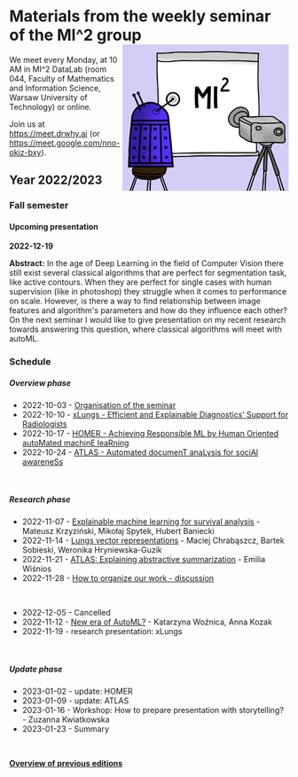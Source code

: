 # Materials from the weekly seminar of the MI^2 group  <img src="prezentacja.png" align="right" width="300"/>

We meet every Monday, at 10 AM in MI^2 DataLab (room 044, Faculty of Mathematics and Information Science, Warsaw University of Technology) or online.

Join us at https://meet.drwhy.ai (or https://meet.google.com/nno-okiz-bxy).

## Year 2022/2023

### Fall semester

#### Upcoming presentation

**2022-12-19**

**Abstract:** In the age of Deep Learning in the field of Computer Vision there still exist several classical algorithms that are perfect for segmentation task, like active contours. When they are perfect for single cases with human supervision (like in photoshop) they struggle when it comes to performance on scale. However, is there a way to find relationship between image features and algorithm's parameters and how do they influence each other? On the next seminar I would like to give presentation on my recent research towards answering this question, where classical algorithms will meet with autoML.

### Schedule

##### Overview phase

* 2022-10-03 - [Organisation of the seminar](https://github.com/MI2DataLab/MI2DataLab_Seminarium/blob/master/2022/2022_10_03_Winter_2022_Seminar_Org/2022_10_03_Winter_2022_Seminar_Org.pdf)
* 2022-10-10 - [xLungs - Efficient and Explainable Diagnostics’ Support for Radiologists](https://github.com/MI2DataLab/MI2DataLab_Seminarium/blob/master/2022/2022_10_10_Overview_xLungs/xLungs%20-%20overview%20presentation.pdf)
* 2022-10-17 - [HOMER - Achieving Responsible ML by Human Oriented autoMated machinE leaRning](https://github.com/MI2DataLab/MI2DataLab_Seminarium/blob/master/2022/2022_10_17_Overview_HOMER/HOMER-overview-presentation.pdf)
* 2022-10-24 - [ATLAS - Automated documenT anaLysis for sociAl awareneSs](https://github.com/MI2DataLab/MI2DataLab_Seminarium/blob/master/2022/2022_10_24_ATLAS_Overview/ATLAS_Overview.pdf)

<br/>

##### Research phase

* 2022-11-07 - [Explainable machine learning for survival analysis](https://github.com/MI2DataLab/MI2DataLab_Seminarium/tree/master/2022/2022_11_07_survsSHAP_survex) - Mateusz Krzyziński, Mikołaj Spytek, Hubert Baniecki
* 2022-11-14 - [Lungs vector representations](https://github.com/MI2DataLab/MI2DataLab_Seminarium/tree/master/2022/2022_11_14_xLungs_vector_representations) - Maciej Chrabąszcz, Bartek Sobieski, Weronika Hryniewska-Guzik
* 2022-11-21 - [ATLAS: Explaining abstractive summarization](https://github.com/MI2DataLab/MI2DataLab_Seminarium/tree/master/2022/2022_11_21_TLDR) - Emilia Wiśnios
* 2022-11-28 - [How to organize our work - discussion](https://github.com/MI2DataLab/MI2DataLab_Seminarium/tree/master/2022/2022_11_28_MI2_Discussion)
<br/>

* 2022-12-05 - Cancelled
* 2022-11-12 - [New era of AutoML?](https://github.com/MI2DataLab/MI2DataLab_Seminarium/tree/master/2022/2022_12_12_HOMER_AutoML) - Katarzyna Woźnica, Anna Kozak
* 2022-11-19 - research presentation: xLungs
<br/>

##### Update phase

* 2023-01-02 - update: HOMER
* 2023-01-09 - update: ATLAS
* 2023-01-16 - Workshop: How to prepare presentation with storytelling? - Zuzanna Kwiatkowska
* 2023-01-23 - Summary
<br/>

[**Overview of previous editions**](https://github.com/MI2DataLab/MI2DataLab_Seminarium/blob/master/README_ARCHIVE.md) 
